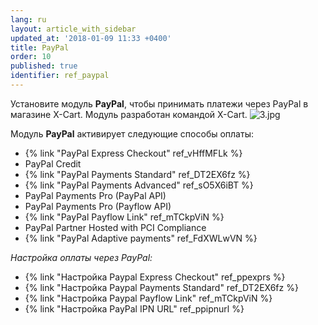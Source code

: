 ```yaml
---
lang: ru
layout: article_with_sidebar
updated_at: '2018-01-09 11:33 +0400'
title: PayPal
order: 10
published: true
identifier: ref_paypal
---
```

Установите модуль **PayPal**, чтобы принимать платежи через PayPal в магазине X-Cart. Модуль разработан командой X-Cart. 
    ![3.jpg]({{site.baseurl}}/attachments/ref_paypal/3.jpg)

Модуль **PayPal** активирует следующие способы оплаты:

*   {% link "PayPal Express Checkout" ref_vHffMFLk %}
*   PayPal Credit
*   {% link "PayPal Payments Standard" ref_DT2EX6fz %}
*   {% link "PayPal Payments Advanced" ref_sO5X6iBT %}
*   PayPal Payments Pro (PayPal API)
*   PayPal Payments Pro (Payflow API)
*   {% link "PayPal Payflow Link" ref_mTCkpViN %}
*   PayPal Partner Hosted with PCI Compliance
*   {% link "PayPal Adaptive payments" ref_FdXWLwVN %}

_Настройка оплаты через PayPal:_

*   {% link "Настройка Paypal Express Checkout" ref_ppexprs %}
*   {% link "Настройка Paypal Payments Standard" ref_DT2EX6fz %}
*   {% link "Настройка Paypal Payflow Link" ref_mTCkpViN %}
*   {% link "Настройка PayPal IPN URL" ref_ppipnurl %}
